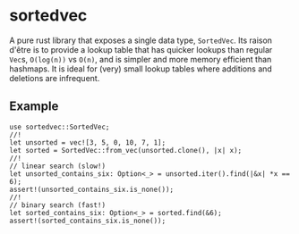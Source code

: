 # sortedvec

A pure rust library that exposes a single data type, `SortedVec`. Its raison d'être is to
provide a lookup table that has quicker lookups than regular `Vec`s, `O(log(n))` vs `O(n)`,
and is simpler and more memory efficient than hashmaps. It is ideal for (very) small
lookup tables where additions and deletions are infrequent.

## Example

```
use sortedvec::SortedVec;
//!
let unsorted = vec![3, 5, 0, 10, 7, 1];
let sorted = SortedVec::from_vec(unsorted.clone(), |x| x);
//!
// linear search (slow!)
let unsorted_contains_six: Option<_> = unsorted.iter().find(|&x| *x == 6);
assert!(unsorted_contains_six.is_none());
//!
// binary search (fast!)
let sorted_contains_six: Option<_> = sorted.find(&6);
assert!(sorted_contains_six.is_none());
```
